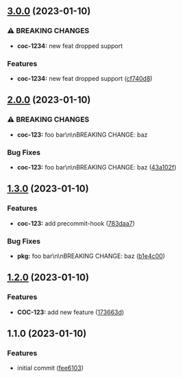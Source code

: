 

## [3.0.0](https://github.com/Sdavletshina/release-it-demo/compare/2.0.0...3.0.0) (2023-01-10)


### ⚠ BREAKING CHANGES

* **coc-1234:** new feat dropped support

### Features

* **coc-1234:** new feat dropped support ([cf740d8](https://github.com/Sdavletshina/release-it-demo/commit/cf740d8c0f7239aaa2a96a618fd67dff84fb1952))

## [2.0.0](https://github.com/Sdavletshina/release-it-demo/compare/1.3.0...2.0.0) (2023-01-10)


### ⚠ BREAKING CHANGES

* **coc-123:** foo bar\n\nBREAKING CHANGE: baz

### Bug Fixes

* **coc-123:** foo bar\n\nBREAKING CHANGE: baz ([43a102f](https://github.com/Sdavletshina/release-it-demo/commit/43a102f6efc60b3693989c04e2af0fffa8d0b0a3))

## [1.3.0](https://github.com/Sdavletshina/release-it-demo/compare/1.2.0...1.3.0) (2023-01-10)


### Features

* **coc-123:** add precommit-hook ([783daa7](https://github.com/Sdavletshina/release-it-demo/commit/783daa7a46eee574db17757b0fb8a52e846f8609))


### Bug Fixes

* **pkg:** foo bar\n\nBREAKING CHANGE: baz ([b1e4c00](https://github.com/Sdavletshina/release-it-demo/commit/b1e4c0085df2fa2d36f4953b89421074cbb6640e))

## [1.2.0](https://github.com/Sdavletshina/release-it-demo/compare/1.1.0...1.2.0) (2023-01-10)


### Features

* **COC-123:** add new feature ([173663d](https://github.com/Sdavletshina/release-it-demo/commit/173663ddd8c85269232d8a6562b9b8753e998760))

## 1.1.0 (2023-01-10)


### Features

* initial commit ([fee6103](https://github.com/Sdavletshina/release-it-demo/commit/fee610376b9cb49b044384aa93e2995e77d3e09f))
